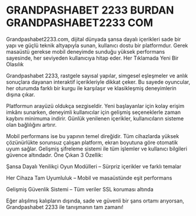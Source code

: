 # GRANDPASHABET 2233 BURDAN GRANDPASHABET2233 COM

Grandpashabet2233.com, dijital dünyada şansa dayalı içerikleri sade bir yapı ve güçlü teknik altyapıyla sunan, kullanıcı dostu bir platformdur. Gerek masaüstü gerekse mobil deneyimde sunduğu yüksek performans sayesinde, her seviyeden kullanıcıya hitap eder.
Her Tıklamada Yeni Bir Olasılık

Grandpashabet 2233, rastgele sayısal yapılar, simgesel eşleşmeler ve anlık sonuçlara dayanan interaktif içerikleriyle dikkat çeker. Bu sayede oyuncular, her oturumda farklı bir kurgu ile karşılaşır ve klasikleşmiş deneyimlerin dışına çıkar.

Platformun arayüzü oldukça sezgiseldir. Yeni başlayanlar için kolay erişim imkânı sunarken, deneyimli kullanıcılar için gelişmiş seçeneklerle zaman kaybını minimuma indirir. Günlük yenilenen içerikler, kullanıcıların sisteme olan bağlılığını artırır.

Mobil performans ise bu yapının temel direğidir. Tüm cihazlarda yüksek çözünürlükte sorunsuz çalışan platform, ekran boyutuna göre otomatik uyum sağlar. Gelişmiş şifreleme sistemi ile tüm işlemler ve kullanıcı bilgileri güvence altındadır.
Öne Çıkan 3 Özellik:

Şansa Dayalı Yenilikçi Oyun Modülleri – Sürpriz içerikler ve farklı temalar

Her Cihaza Tam Uyumluluk – Mobil ve masaüstünde eşit performans

Gelişmiş Güvenlik Sistemi – Tüm veriler SSL koruması altında

Eğer alışılmış kalıpların dışında, sade ve güvenli bir şans ortamı arıyorsan, Grandpashabet 2233 ile tanışmanın tam zamanı!
